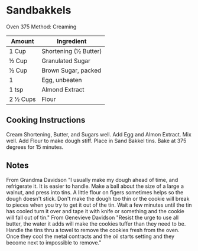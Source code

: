 # Sandbakkels

Oven 375
Method: Creaming

|Amount|Ingredient|
|----|----|
1 Cup | Shortening (½ Butter)
½ Cup | Granulated Sugar
½ Cup | Brown Sugar, packed
1 | Egg, unbeaten
1 tsp | Almond Extract
2 ½ Cups | Flour

## Cooking Instructions

Cream Shortening, Butter, and Sugars well.
Add Egg and Almon Extract. Mix well.
Add Flour to make dough stiff.
Place in Sand Bakkel tins.
Bake at 375 degrees for 15 minutes.

## Notes
From Grandma Davidson
"I usually make my dough ahead of time, and refrigerate it.  It is easier to handle.  Make a ball about the size of a large a walnut, and press into tins.  A little flour on figers sometimes helps so the dough doesn't stick.  Don't make the dough too thin or the cookie will break to pieces when you try to get it out of the tin.  Wait a few minutes until the tin has cooled turn it over and tape it with knife or something and the cookie will fall out of tin."
From Genevieve Davidson
"Resist the urge to use all butter, the water it adds will make the cookies tuffer than they need to be. Handle the tins thru a towel to remove the cookies fresh from the oven. Once they cool the metal contracts and the oil starts setting and they become next to impossible to remove."